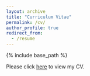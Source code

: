 ```yaml
---
layout: archive
title: "Curriculum Vitae"
permalink: /cv/
author_profile: true
redirect_from:
  - /resume
---
```


{% include base_path %}

Please click [here](https://willbekerman.github.io/files/Bekerman-CV-2023.pdf) to view my CV.